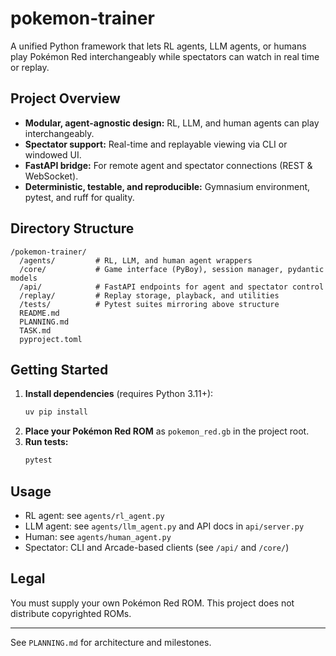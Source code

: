 # pokemon-trainer

A unified Python framework that lets RL agents, LLM agents, or humans play Pokémon Red interchangeably while spectators can watch in real time or replay.

## Project Overview
- **Modular, agent-agnostic design:** RL, LLM, and human agents can play interchangeably.
- **Spectator support:** Real-time and replayable viewing via CLI or windowed UI.
- **FastAPI bridge:** For remote agent and spectator connections (REST & WebSocket).
- **Deterministic, testable, and reproducible:** Gymnasium environment, pytest, and ruff for quality.

## Directory Structure
```
/pokemon-trainer/
  /agents/         # RL, LLM, and human agent wrappers
  /core/           # Game interface (PyBoy), session manager, pydantic models
  /api/            # FastAPI endpoints for agent and spectator control
  /replay/         # Replay storage, playback, and utilities
  /tests/          # Pytest suites mirroring above structure
  README.md
  PLANNING.md
  TASK.md
  pyproject.toml
```

## Getting Started
1. **Install dependencies** (requires Python 3.11+):
   ```sh
   uv pip install
   ```
2. **Place your Pokémon Red ROM** as `pokemon_red.gb` in the project root.
3. **Run tests:**
   ```sh
   pytest
   ```

## Usage
- RL agent: see `agents/rl_agent.py`
- LLM agent: see `agents/llm_agent.py` and API docs in `api/server.py`
- Human: see `agents/human_agent.py`
- Spectator: CLI and Arcade-based clients (see `/api/` and `/core/`)

## Legal
You must supply your own Pokémon Red ROM. This project does not distribute copyrighted ROMs.

---
See `PLANNING.md` for architecture and milestones.
